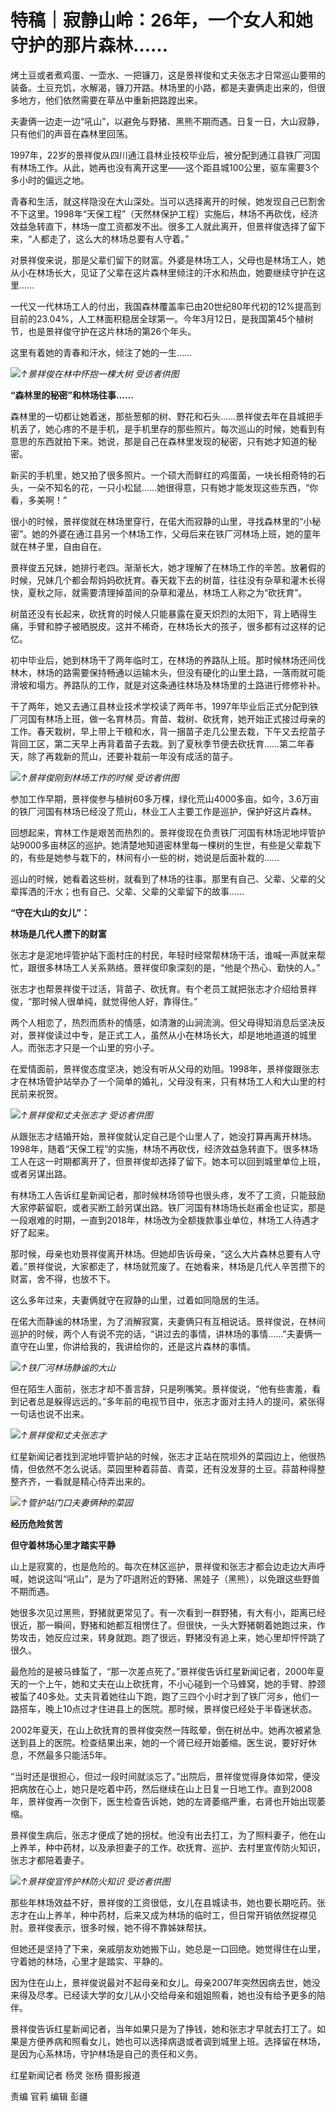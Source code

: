 # 特稿｜寂静山岭：26年，一个女人和她守护的那片森林……

烤土豆或者煮鸡蛋、一壶水、一把镰刀，这是景祥俊和丈夫张志才日常巡山要带的装备。土豆充饥，水解渴，镰刀开路。林场里的小路，都是夫妻俩走出来的，但很多地方，他们依然需要在草丛中重新把路蹚出来。

夫妻俩一边走一边“吼山”，以避免与野猪、黑熊不期而遇。日复一日，大山寂静，只有他们的声音在森林里回荡。

1997年，22岁的景祥俊从四川通江县林业技校毕业后，被分配到通江县铁厂河国有林场工作。从此，她再也没有离开这里——这个距县城100公里，驱车需要3个多小时的偏远之地。

青春和生活，就这样隐没在大山深处。当可以选择离开的时候，她发现自己已割舍不下这里。1998年“天保工程”（天然林保护工程）实施后，林场不再砍伐，经济效益急转直下，林场一度工资都发不出。很多工人就此离开，但景祥俊选择了留下来，“人都走了，这么大的林场总要有人守着。”

对景祥俊来说，那是父辈们留下的财富。外婆是林场工人，父母也是林场工人，她从小在林场长大，见证了父辈在这片森林里倾注的汗水和热血，她要继续守护在这里……

一代又一代林场工人的付出，我国森林覆盖率已由20世纪80年代初的12%提高到目前的23.04%，人工林面积稳居全球第一。今年3月12日，是我国第45个植树节，也是景祥俊守护在这片林场的第26个年头。

这里有着她的青春和汗水，倾注了她的一生……

![](https://inews.gtimg.com/om_bt/OmSDxS7TnpHEBjkXXL3F2nB61INvHpK2lFnxvoKGUAkIcAA/1000)_↑景祥俊在林中怀抱一棵大树
受访者供图_

**“森林里的秘密”和林场往事……**

森林里的一切都让她着迷，那些葱郁的树、野花和石头……景祥俊去年在县城把手机丢了，她心疼的不是手机，是手机里存的那些照片。每次巡山的时候，她看到有意思的东西就拍下来。她说，那是自己在森林里发现的秘密，只有她才知道的秘密。

新买的手机里，她又拍了很多照片。一个硕大而鲜红的鸡蛋菌，一块长相奇特的石头，一朵不知名的花，一只小松鼠……她很得意，只有她才能发现这些东西，“你看，多美啊！”

很小的时候，景祥俊就在林场里穿行，在偌大而寂静的山里，寻找森林里的“小秘密”。她的外婆在通江县另一个林场工作，父母后来在铁厂河林场上班，她的童年就在林子里，自由自在。

景祥俊五兄妹，她排行老四。渐渐长大，她才理解了在林场工作的辛苦。放暑假的时候，兄妹几个都会帮妈妈砍抚育。春天栽下去的树苗，往往没有杂草和灌木长得快，夏秋之际，就需要清理掉苗间的杂草和灌丛，林场工人称之为“砍抚育”。

树苗还没有长起来，砍抚育的时候人只能暴露在夏天炽烈的太阳下，背上晒得生痛，手臂和脖子被晒脱皮。这并不稀奇，在林场长大的孩子，很多都有过这样的记忆。

初中毕业后，她到林场干了两年临时工，在林场的养路队上班。那时候林场还间伐林木，林场的路需要保持畅通以运输木头，但没有硬化的山里土路，一落雨就可能滑坡和塌方。养路队的工作，就是对这条通往林场及林场里的土路进行修修补补。

干了两年，她又去通江县林业技术学校读了两年书，1997年毕业后正式分配到铁厂河国有林场上班，做一名育林员。育苗、栽树、砍抚育，她开始正式接过母亲的工作。春天栽树，早上带上干粮和水，背一捆苗子走几公里去栽，下午又去挖苗子背回工区，第二天早上再背着苗子去栽。到了夏秋季节便去砍抚育……第二年春天，除了再栽新的荒山，还要补栽前一年没有成活的苗子。

![](https://inews.gtimg.com/om_bt/OSu16RlSl9OzD8ofHEQduJZ4Rn0SxwPEQgQJrOtk-NB48AA/1000)_↑景祥俊刚到林场工作的时候 受访者供图_

参加工作早期，景祥俊参与植树60多万棵，绿化荒山4000多亩。如今，3.6万亩的铁厂河国有林场已经没了荒山，林业工人主要工作是巡护，保护好这片森林。

回想起来，育林工作是艰苦而热烈的。景祥俊现在负责铁厂河国有林场泥地坪管护站9000多亩林区的巡护。她清楚地知道密林里每一棵树的生世，有些是父辈栽下的，有些是她参与栽下的，林间有小一些的树，她说是后面补栽的……

巡山的时候，她看着这些树，就看到了林场的往事。那里有自己、父辈、父辈的父辈挥洒的汗水；也有自己、父辈、父辈的父辈留下的故事……

**“守在大山的女儿”：**

**林场是几代人攒下的财富**

张志才是泥地坪管护站下面村庄的村民，年轻时经常帮林场干活，谁喊一声就来帮忙，跟很多林场工人关系熟络。景祥俊印象深刻的是，“他是个热心、勤快的人。”

张志才也帮景祥俊干过活，背苗子、砍抚育。有个老员工就把张志才介绍给景祥俊，“那时候人很单纯，就觉得他人好，靠得住。”

两个人相恋了，热烈而质朴的情感，如清澈的山涧流淌。但父母得知消息后坚决反对，景祥俊读过中专，是正式工人，虽然从小在林场长大，却是地地道道的城里人。而张志才只是一个山里的穷小子。

在爱情面前，景祥俊态度坚决，她没有听从父母的劝阻。1998年，景祥俊跟张志才在林场管护站举办了一个简单的婚礼，父母没有来，只有林场工人和大山里的村民前来祝贺。

![](https://inews.gtimg.com/om_bt/O0f8A-S9HcqltwflEn8neJKigBmQIO7qmVjz3ue6fISNsAA/1000)_↑景祥俊和丈夫张志才
受访者供图_

从跟张志才结婚开始，景祥俊就认定自己是个山里人了，她没打算再离开林场。1998年，随着“天保工程”的实施，林场不再砍伐，经济效益急转直下。很多林场工人在这一时期都离开了，但景祥俊却选择了留下。她本可以回到城里单位上班，或者另谋出路。

有林场工人告诉红星新闻记者，那时候林场领导也很头疼，发不了工资，只能鼓励大家停薪留职，或者买断工龄另谋出路。铁厂河国有林场场长赵甫金也证实，那是一段艰难的时期，一直到2018年，林场改为全额拨款事业单位，林场工人待遇才好了起来。

那时候，母亲也劝景祥俊离开林场。但她却告诉母亲，“这么大片森林总要有人守着。”景祥俊说，大家都走了，林场就荒废了。在她看来，林场是几代人辛苦攒下的财富，舍不得，也放不下。

这么多年过来，夫妻俩就守在寂静的山里，过着如同隐居的生活。

在偌大而静谧的林场里，为了消解寂寞，夫妻俩只有互相说话。景祥俊说，在林间巡护的时候，两个人有说不完的话，“讲过去的事情，讲林场的事情……”夫妻俩一直守在山里，你讲给我的，我讲给你的，还是这片森林的事情。

![](https://inews.gtimg.com/om_bt/OATmsDUjrah55MlywbR_RCSSUnHdvi7zI-QCFlk0UxxZQAA/1000)_↑铁厂河林场静谧的大山_

但在陌生人面前，张志才却不善言辞，只是咧嘴笑。景祥俊说，“他有些害羞，看到记者总是躲得远远的。”多年前的电视节目中，张志才面对主持人的提问，紧张得一句话也说不出来。

![](https://inews.gtimg.com/om_bt/OWs8gOEwdsmJwRbePDwu7OnwLdxd9JaFPeLgsG4tTgCwkAA/1000)_↑景祥俊和丈夫张志才_

红星新闻记者找到泥地坪管护站的时候，张志才正站在院坝外的菜园边上，他很热情，但依然不怎么说话。菜园里种着蒜苗、青菜，还有没发芽的土豆。蒜苗种得整整齐齐，一看就是精心侍弄出来的。

![](https://inews.gtimg.com/om_bt/O_tCM-3RHOe17G6R3Ft6J2ebAib194jx8b236G7oJUV7cAA/1000)_↑管护站门口夫妻俩种的菜园_

**经历危险贫苦**

**但守着林场心里才踏实平静**

山上是寂寞的，也是危险的。每次在林区巡护，景祥俊和张志才都会边走边大声呼喊，她说这叫“吼山”，是为了吓退附近的野猪、黑娃子（黑熊），以免跟这些野兽不期而遇。

她很多次见过黑熊，野猪就更常见了。有一次看到一群野猪，有大有小，距离已经很近，那一瞬间，野猪和她都互相愣住了。但很快，一头大野猪朝着她跑过来，作势攻击，她反应过来，转身就跑。跑了很远，野猪没有追上来，她心里却怦怦跳了很久。

最危险的是被马蜂蜇了，“那一次差点死了。”景祥俊告诉红星新闻记者，2000年夏天的一个上午，她和丈夫在山上砍抚育，不小心碰到一个马蜂窝，她的手臂、脖颈被蜇了40多处。丈夫背着她往山下跑，跑了三四个小时才到了铁厂河乡，他们一路搭车，晚上10点过才住进县上的医院。那时候，景祥俊已经处于半昏迷状态。

2002年夏天，在山上砍抚育的景祥俊突然一阵眩晕，倒在树丛中。她再次被紧急送到县上的医院。检查结果出来，她的一个肾已经开始萎缩。医生说，要好好休息，不然最多只能活5年。

“当时还是很担心，但过一段时间就淡忘了。”出院后，景祥俊觉得身体如常，便没把病放在心上，她只是吃着中药，然后继续在山上日复一日地工作。直到2008年，景祥俊再一次倒下，医生检查告诉她，她的左肾萎缩严重，右肾也开始出现萎缩。

景祥俊生病后，张志才便成了她的拐杖。他没有出去打工，为了照料妻子，他在山上养羊，种中药材，以及承担妻子的工作。砍抚育、巡护、去村里宣传防火知识，张志才都陪着妻子。

![](https://inews.gtimg.com/om_bt/OXAV52HD9NKD38t6Tm48bJa7kEMdWfOmQm0BkmiUYqho8AA/1000)_↑景祥俊宣传护林防火知识
受访者供图_

那些年林场效益不好，景祥俊的工资很低，女儿在县城读书，她也要长期吃药。张志才在山上养羊，种中药材，后来又成为林场的临时工，但日常开销依然捉襟见肘。景祥俊表示，很多时候，她不得不靠姊妹帮扶。

但她还是坚持了下来，亲戚朋友劝她搬下山，她总是一口回绝。她觉得住在山里，守着她的林场，心里才是踏实、平静的。

因为住在山上，景祥俊说最对不起母亲和女儿。母亲2007年突然因病去世，她没来得及尽孝。已经读大学的女儿从小交给母亲和姐姐照看，她也没有给予更多的陪伴。

景祥俊告诉红星新闻记者，当年如果只是为了挣钱，她和张志才早就去打工了。如果是方便养病和照看女儿，她也可以选择病退或者调到城里上班。选择留在林场，是因为心系林场，守护林场是自己的责任和义务。

红星新闻记者 杨灵 张杨 摄影报道

责编 官莉 编辑 彭疆

